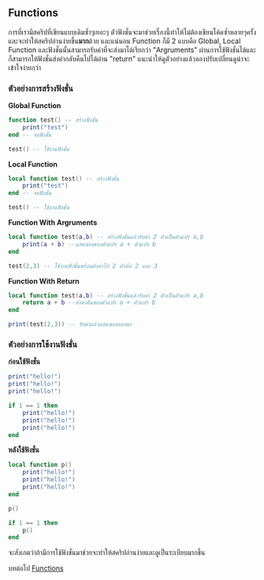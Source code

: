 ## Functions
การที่เรามีสคริปที่เขียนแบบเดิมซ้ำๆเยอะๆ ตัวฟังชั่นจะมาช่วยเรื่องนี้ทำให้ไม่ต้องเขียนโค้ดซ้ำหลายๆครั้งและจะทำให้สคริปอ่านง่ายขึ้น**มาก**ด้วย และแน่นอน Function ก็มี 2 แบบคือ Global, Local Function และฟังชั่นนั้นสามารถรับค่าที่จะส่งมาได้เรียกว่า "Argruments" ผ่านการใช้ฟังชั่นได้และก็สามารถให้ฟังชั่นส่งค่ากลับคืนไปได้ผ่าน "return" แนะนำให้ดูตัวอย่างแล้วลองปรับเปลี่ยนดูน่าจะเข้าใจง่ายกว่า

### ตัวอย่างการสร้างฟังชั่น
**Global Function**
```lua
function test() -- สร้างฟังชั่น
    print("test")
end -- จบฟังชั่น

test() -- ใช้งานฟังชั่น
```
**Local Function**
```lua
local function test() -- สร้างฟังชั่น
    print("test")
end -- จบฟังชั่น

test() -- ใช้งานฟังชั่น
```
**Function With Argruments**
```lua
local function test(a,b) -- สร้างฟังชั่นแล้วรับค่า 2 ตัวเป็นตัวแปร a,b
    print(a + b) --แสดงผลของตัวแปร a + ตัวแปร b
end

test(2,3) -- ใช้งานฟังชั่นพร้อมส่งค่าไป 2 ตัวคือ 2 และ 3
```
**Function With Return**
```lua
local function test(a,b) -- สร้างฟังชั่นแล้วรับค่า 2 ตัวเป็นตัวแปร a,b
    return a + b --ส่งค่าคืนของตัวแปร a + ตัวแปร b
end

print(test(2,3)) -- รับค่าแล้วแสดงผลออกมา
```
### ตัวอย่างการใช้งานฟังชั่น
**ก่อนใช้ฟังชั่น**
```lua
print("hello!")
print("hello!")
print("hello!")

if 1 == 1 then
    print("hello!")
    print("hello!")
    print("hello!")
end
```
**หลังใช้ฟังชั่น**
```lua
local function p()
    print("hello!")
    print("hello!")
    print("hello!")
end

p()

if 1 == 1 then
    p()
end
```

จะสังเกตว่าถ้ามีการใช้ฟังชั่นมาช่วยจะทำให้สคริปอ่านง่ายและดูเป็นระเบียบมากขึ้น

บทต่อไป [Functions](https://github.com/xN3k0x/Lua-Docs/blob/main/1.8%20Tables.md)

